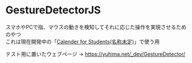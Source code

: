 # GestureDetectorJS
スマホやPCで指、マウスの動きを検知してそれに応じた操作を実現させるためのやつ<br>
これは現在開発中の「[Calender for Students(名称未定)](https://github.com/YuHima03/Calender4Students)」で使う用

テスト用に置いたウェブページ -> https://yuhima.net/_dev/GestureDetector/
